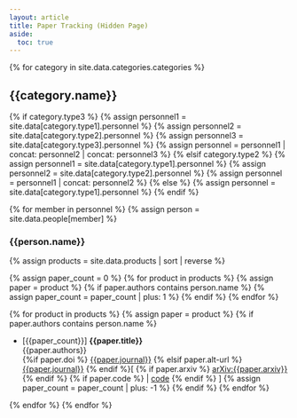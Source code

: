 ```yaml
---
layout: article
title: Paper Tracking (Hidden Page)
aside:
  toc: true
---
```


{% for category in site.data.categories.categories  %}

## {{category.name}}

{% if category.type3 %}
{% assign personnel1 = site.data[category.type1].personnel %}
{% assign personnel2 = site.data[category.type2].personnel %}
{% assign personnel3 = site.data[category.type3].personnel %}
{% assign personnel = personnel1 | concat: personnel2 | concat: personnel3 %}
{% elsif category.type2 %}
{% assign personnel1 = site.data[category.type1].personnel %}
{% assign personnel2 = site.data[category.type2].personnel %}
{% assign personnel = personnel1 | concat: personnel2 %}
{% else %}
{% assign personnel = site.data[category.type1].personnel %}
{% endif %}

{% for member in personnel  %}
{% assign person = site.data.people[member] %}

### {{person.name}}

{% assign products = site.data.products | sort | reverse %}

<!-- First count the number of papers -->
{% assign paper_count = 0 %}
{% for product in products %}
{% assign paper = product %}
{% if paper.authors contains person.name %}
{% assign paper_count = paper_count | plus: 1 %}
{% endif %}
{% endfor %}


<!-- Then display the papers -->
{% for product in products %}
{% assign paper = product %}
{% if paper.authors contains person.name %}
 * [{{paper_count}}] **{{paper.title}}** <br>
{{paper.authors}} <br>
{%if paper.doi %} [{{paper.journal}}]({{paper.doi}}) {% elsif paper.alt-url %} [{{paper.journal}}]({{paper.alt-url}}) {% endif %}[ {% if paper.arxiv %} [arXiv:{{paper.arxiv}}](https://arxiv.org/abs/{{paper.arxiv}}) {% endif %} {% if paper.code %} | [code]({{paper.code}}) {% endif %} ]
{% assign paper_count = paper_count | plus: -1 %}
{% endif %}
{% endfor %}


{% endfor %}
{% endfor %}
